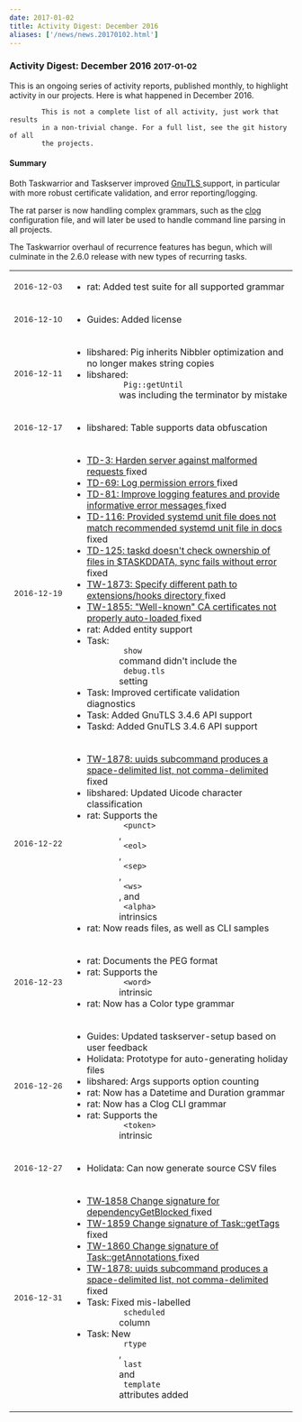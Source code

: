 ```yaml
---
date: 2017-01-02
title: Activity Digest: December 2016
aliases: ['/news/news.20170102.html']
---
```

<div class="col-md-8 main">
 <div class="row">
  <h3>
   Activity Digest: December 2016
   <small>
    2017-01-02
   </small>
  </h3>
  <p>
   This is an ongoing series of activity reports, published monthly,
            to highlight activity in our projects. Here is what happened in
            December 2016.

            This is not a complete list of all activity, just work that results
            in a non-trivial change. For a full list, see the git history of all
            the projects.
  </p>
  <div class="callout callout-info">
   <h4>
    Summary
   </h4>
   <p>
    Both Taskwarrior and Taskserver improved
    <a href="http://gnutls.org/">
     GnuTLS
    </a>
    support, in particular with more robust certificate validation,
              and error reporting/logging.
   </p>
   <p>
    The rat parser is now handling complex grammars, such as the
    <a href="/docs/clog/index.html">
     clog
    </a>
    configuration file, and will later be used to handle command line
              parsing in all projects.
   </p>
   <p>
    The Taskwarrior overhaul of recurrence features has begun, which
              will culminate in the 2.6.0 release with new types of recurring
              tasks.
   </p>
  </div>
  <table class="table table-striped table-compact">
   <tr>
    <td style="white-space: nowrap;">
     <small>
      2016-12-03
     </small>
    </td>
    <td>
     <ul>
      <li>
       rat: Added test suite for all supported grammar
      </li>
     </ul>
    </td>
   </tr>
   <tr>
    <td>
     <small>
      2016-12-10
     </small>
    </td>
    <td>
     <ul>
      <li>
       Guides: Added license
      </li>
     </ul>
    </td>
   </tr>
   <tr>
    <td>
     <small>
      2016-12-11
     </small>
    </td>
    <td>
     <ul>
      <li>
       libshared: Pig inherits Nibbler optimization and no longer makes string copies
      </li>
      <li>
       libshared:
       <code>
        Pig::getUntil
       </code>
       was including the terminator by mistake
      </li>
     </ul>
    </td>
   </tr>
   <tr>
    <td>
     <small>
      2016-12-17
     </small>
    </td>
    <td>
     <ul>
      <li>
       libshared: Table supports data obfuscation
      </li>
     </ul>
    </td>
   </tr>
   <tr>
    <td>
     <small>
      2016-12-19
     </small>
    </td>
    <td>
     <ul>
      <li>
       <a href="https://bug.tasktools.org/browse/TD-3">
        TD-3: Harden server against malformed requests
       </a>
       fixed
      </li>
      <li>
       <a href="https://bug.tasktools.org/browse/TD-69">
        TD-69: Log permission errors
       </a>
       fixed
      </li>
      <li>
       <a href="https://bug.tasktools.org/browse/TD-81">
        TD-81: Improve logging features and provide informative error messages
       </a>
       fixed
      </li>
      <li>
       <a href="https://bug.tasktools.org/browse/TD-116">
        TD-116: Provided systemd unit file does not match recommended systemd unit file in docs
       </a>
       fixed
      </li>
      <li>
       <a href="https://bug.tasktools.org/browse/TD-125">
        TD-125: taskd doesn't check ownership of files in $TASKDDATA, sync fails without error
       </a>
       fixed
      </li>
      <li>
       <a href="https://bug.tasktools.org/browse/TW-1873">
        TW-1873: Specify different path to extensions/hooks directory
       </a>
       fixed
      </li>
      <li>
       <a href="https://bug.tasktools.org/browse/TW-1855">
        TW-1855: "Well-known" CA certificates not properly auto-loaded
       </a>
       fixed
      </li>
      <li>
       rat: Added entity support
      </li>
      <li>
       Task:
       <code>
        show
       </code>
       command didn't include the
       <code>
        debug.tls
       </code>
       setting
      </li>
      <li>
       Task: Improved certificate validation diagnostics
      </li>
      <li>
       Task: Added GnuTLS 3.4.6 API support
      </li>
      <li>
       Taskd: Added GnuTLS 3.4.6 API support
      </li>
     </ul>
    </td>
   </tr>
   <tr>
    <td>
     <small>
      2016-12-22
     </small>
    </td>
    <td>
     <ul>
      <li>
       <a href="https://bug.tasktools.org/browse/TW-1878">
        TW-1878: uuids subcommand produces a space-delimited list, not comma-delimited
       </a>
       fixed
      </li>
      <li>
       libshared: Updated Uicode character classification
      </li>
      <li>
       rat: Supports the
       <code>
        &lt;punct&gt;
       </code>
       ,
       <code>
        &lt;eol&gt;
       </code>
       ,
       <code>
        &lt;sep&gt;
       </code>
       ,
       <code>
        &lt;ws&gt;
       </code>
       , and
       <code>
        &lt;alpha&gt;
       </code>
       intrinsics
      </li>
      <li>
       rat: Now reads files, as well as CLI samples
      </li>
     </ul>
    </td>
   </tr>
   <tr>
    <td>
     <small>
      2016-12-23
     </small>
    </td>
    <td>
     <ul>
      <li>
       rat: Documents the PEG format
      </li>
      <li>
       rat: Supports the
       <code>
        &lt;word&gt;
       </code>
       intrinsic
      </li>
      <li>
       rat: Now has a Color type grammar
      </li>
     </ul>
    </td>
   </tr>
   <tr>
    <td>
     <small>
      2016-12-26
     </small>
    </td>
    <td>
     <ul>
      <li>
       Guides: Updated taskserver-setup based on user feedback
      </li>
      <li>
       Holidata: Prototype for auto-generating holiday files
      </li>
      <li>
       libshared: Args supports option counting
      </li>
      <li>
       rat: Now has a Datetime and Duration grammar
      </li>
      <li>
       rat: Now has a Clog CLI grammar
      </li>
      <li>
       rat: Supports the
       <code>
        &lt;token&gt;
       </code>
       intrinsic
      </li>
     </ul>
    </td>
   </tr>
   <tr>
    <td>
     <small>
      2016-12-27
     </small>
    </td>
    <td>
     <ul>
      <li>
       Holidata: Can now generate source CSV files
      </li>
     </ul>
    </td>
   </tr>
   <tr>
    <td>
     <small>
      2016-12-31
     </small>
    </td>
    <td>
     <ul>
      <li>
       <a href="https://bug.tasktools.org/browse/TW-1858">
        TW‐1858 Change signature for dependencyGetBlocked
       </a>
       fixed
      </li>
      <li>
       <a href="https://bug.tasktools.org/browse/TW-1859">
        TW-1859 Change signature of Task::getTags
       </a>
       fixed
      </li>
      <li>
       <a href="https://bug.tasktools.org/browse/TW-1860">
        TW-1860 Change signature of Task::getAnnotations
       </a>
       fixed
      </li>
      <li>
       <a href="https://bug.tasktools.org/browse/TW-1878">
        TW-1878: uuids subcommand produces a space-delimited list, not comma-delimited
       </a>
       fixed
      </li>
      <li>
       Task: Fixed mis-labelled
       <code>
        scheduled
       </code>
       column
      </li>
      <li>
       Task: New
       <code>
        rtype
       </code>
       ,
       <code>
        last
       </code>
       and
       <code>
        template
       </code>
       attributes added
      </li>
     </ul>
    </td>
   </tr>
  </table>
  <br/>
  <br/>
 </div>
</div>

